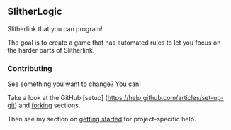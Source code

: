 SlitherLogic
------------

Slitherlink that you can program!

The goal is to create a game that has automated rules to let you focus on the harder parts of Slitherlink.

### Contributing

See something you want to change? You can!

Take a look at the GitHub [setup] (https://help.github.com/articles/set-up-git) and [forking](https://help.github.com/articles/fork-a-repo) sections.

Then see my section on [getting started](GettingStarted.md) for project-specific help.
